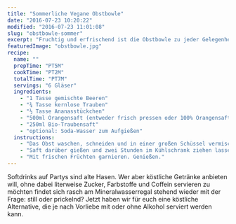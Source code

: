 ```yaml
---
title: "Sommerliche Vegane Obstbowle"
date: "2016-07-23 10:20:22"
modified: "2016-07-23 11:01:08"
slug: "obstbowle-sommer"
excerpt: "Fruchtig und erfrischend ist die Obstbowle zu jeder Gelegenheit ein Hit – und dabei so leicht zu machen!"
featuredImage: "obstbowle.jpg"
recipe:
  name: ""
  prepTime: "PT5M"
  cookTime: "PT2M"
  totalTime: "PT7M"
  servings: "6 Gläser"
  ingredients:
    - "1 Tasse gemischte Beeren"
    - "¾ Tasse kernlose Trauben"
    - "½ Tasse Ananasstückchen"
    - "500ml Orangensaft (entweder frisch pressen oder 100% Orangensaft nehmen)"
    - "250ml Bio-Traubensaft"
    - "optional: Soda-Wasser zum Aufgießen"
  instructions:
    - "Das Obst waschen, schneiden und in einer großen Schüssel vermischen."
    - "Saft darüber gießen und zwei Stunden im Kühlschrank ziehen lassen. Falls es Euch zu süß ist am besten mit Mineralwasser verdünnen, so wird die Bowle noch erfrischender."
    - "Mit frischen Früchten garnieren. Genießen."
---
```


Softdrinks auf Partys sind alte Hasen. Wer aber köstliche Getränke anbieten will, ohne dabei literweise Zucker, Farbstoffe und Coffein servieren zu möchten findet sich rasch am Mineralwasserregal stehend wieder mit der Frage: still oder prickelnd? Jetzt haben wir für euch eine köstliche Alternative, die je nach Vorliebe mit oder ohne Alkohol serviert werden kann.